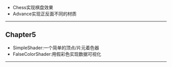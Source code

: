 * Chess实现棋盘效果
* Advance实现正反面不同的材质
---
## Chapter5
* SimpleShader:一个简单的顶点/片元着色器
* FalseColorShader:用假彩色实现数据可视化
---